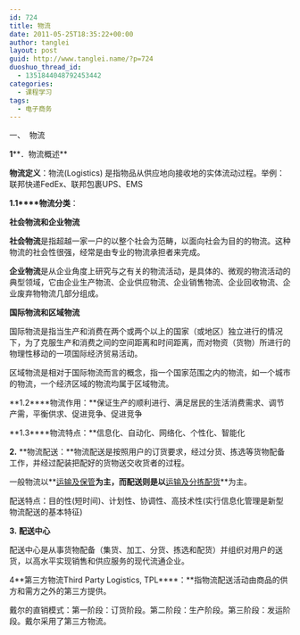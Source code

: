```yaml
---
id: 724
title: 物流
date: 2011-05-25T18:35:22+00:00
author: tanglei
layout: post
guid: http://www.tanglei.name/?p=724
duoshuo_thread_id:
  - 1351844048792453442
categories:
  - 课程学习
tags:
  - 电子商务
---
```

一、  物流

**1****．物流概述**

**物流定义**：物流(Logistics) 是指物品从供应地向接收地的实体流动过程。举例：联邦快递FedEx、联邦包裹UPS、EMS

**1.1****物流分类**：

**社会物流和企业物流**

**社会物流**是指超越一家一户的以整个社会为范畴，以面向社会为目的的物流。这种物流的社会性很强，经常是由专业的物流承担者来完成。

**企业物流**是从企业角度上研究与之有关的物流活动，是具体的、微观的物流活动的典型领域，它由企业生产物流、企业供应物流、企业销售物流、企业回收物流、企业废弃物物流几部分组成。

**国际物流和区域物流**

国际物流是指当生产和消费在两个或两个以上的国家（或地区）独立进行的情况下，为了克服生产和消费之间的空间距离和时间距离，而对物资（货物）所进行的物理性移动的一项国际经济贸易活动。

区域物流是相对于国际物流而言的概念，指一个国家范围之内的物流，如一个城市的物流，一个经济区域的物流均属于区域物流。

**1.2****物流作用：**保证生产的顺利进行、满足居民的生活消费需求、调节产需，平衡供求、促进竞争、促进竞争

**1.3****物流特点：**信息化、自动化、网络化、个性化、智能化

**2.** **物流配送：**物流配送是按照用户的订货要求，经过分货、拣选等货物配备工作，并经过配装把配好的货物送交收货者的过程。

一般物流以**<span style="text-decoration: underline;">运输及保管</span>**为主，而配送则是以**<span style="text-decoration: underline;">运输及分拣配货</span>**为主。

配送特点：目的性(短时间)、计划性、协调性、高技术性(实行信息化管理是新型物流配送的基本特征)

**3.** **配送中心**

配送中心是从事货物配备（集货、加工、分货、拣选和配货）并组织对用户的送货，以高水平实现销售和供应服务的现代流通企业。

4**第三方物流Third Party Logistics, TPL****：**指物流配送活动由商品的供方和需方之外的第三方提供。

戴尔的直销模式：第一阶段：订货阶段。第二阶段：生产阶段。第三阶段：发运阶段。戴尔采用了第三方物流。
